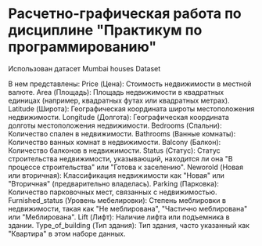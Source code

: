 # Расчетно-графическая работа по дисциплине "Практикум по программированию"

Использован датасет Mumbai houses Dataset

В нем представлены:
Price (Цена): Стоимость недвижимости в местной валюте.
Area (Площадь): Площадь недвижимости в квадратных единицах (например, квадратных футах или квадратных метрах).
Latitude (Широта): Географическая координата широты местоположения недвижимости.
Longitude (Долгота): Географическая координата долготы местоположения недвижимости.
Bedrooms (Спальни): Количество спален в недвижимости.
Bathrooms (Ванные комнаты): Количество ванных комнат в недвижимости.
Balcony (Балкон): Количество балконов в недвижимости.
Status (Статус): Статус строительства недвижимости, указывающий, находится ли она "В процессе строительства" или "Готова к заселению".
Neworold (Новая или вторичная): Классификация недвижимости как "Новая" или "Вторичная" (предварительно владелась).
Parking (Парковка): Количество парковочных мест, связанных с недвижимостью.
Furnished_status (Уровень мебелировки): Степень меблировки в недвижимости, такая как "Не меблирована", "Частично меблирована" или "Меблирована".
Lift (Лифт): Наличие лифта или подъемника в здании.
Type_of_building (Тип здания): Тип здания, часто указанный как "Квартира" в этом наборе данных.
